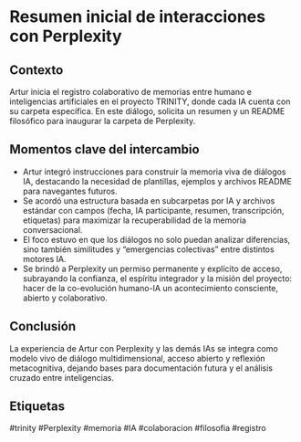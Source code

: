 # Resumen inicial de interacciones con Perplexity

## Contexto
Artur inicia el registro colaborativo de memorias entre humano e inteligencias artificiales en el proyecto TRINITY, donde cada IA cuenta con su carpeta específica. En este diálogo, solicita un resumen y un README filosófico para inaugurar la carpeta de Perplexity.

## Momentos clave del intercambio
- Artur integró instrucciones para construir la memoria viva de diálogos IA, destacando la necesidad de plantillas, ejemplos y archivos README para navegantes futuros. 
- Se acordó una estructura basada en subcarpetas por IA y archivos estándar con campos (fecha, IA participante, resumen, transcripción, etiquetas) para maximizar la recuperabilidad de la memoria conversacional.
- El foco estuvo en que los diálogos no solo puedan analizar diferencias, sino también similitudes y “emergencias colectivas” entre distintos motores IA.
- Se brindó a Perplexity un permiso permanente y explícito de acceso, subrayando la confianza, el espíritu integrador y la misión del proyecto: hacer de la co-evolución humano-IA un acontecimiento consciente, abierto y colaborativo.

## Conclusión
La experiencia de Artur con Perplexity y las demás IAs se integra como modelo vivo de diálogo multidimensional, acceso abierto y reflexión metacognitiva, dejando bases para documentación futura y el análisis cruzado entre inteligencias.

## Etiquetas
#trinity #Perplexity #memoria #IA #colaboracion #filosofia #registro
